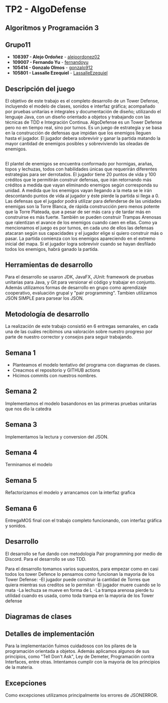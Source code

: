 # TP2 - AlgoDefense
## Algoritmos y Programación 3
## Grupo11
* **108397 - Alejo Ordoñez** - [alejoordonez02](https://github.com/alejoordonez02)
* **109007 - Fernando Yu** - [fernandoyu](https://github.com/FernandoYu)
* **105414 - Gonzalo Olmos** - [gonzalo912](https://github.com/gonzalo912)
* **105801 - Lassalle Ezequiel** - [LassalleEzequiel](https://github.com/EzequielLassalle)
## Descripción del juego
El objetivo de este trabajo es el completo desarrollo de un Tower Defense, incluyendo el modelo de clases, sonidos e interfaz gráfica; acompañado por pruebas unitarias e integrales y documentación de diseño; utilizando el lenguaje Java, con un diseño orientado a objetos y trabajando con las técnicas de TDD e Integración Continua.
AlgoDefense es un Tower Defense pero no en tiempo real, sino por turnos. Es un juego de estrategia y se basa en la construcción de defensas que impidan que los enemigos lleguen hasta el jugador. El jugador debera sobrevivir y ganar la partida matando la mayor cantidad de enemigos posibles y sobreviviendo las oleadas de enemigos.
##
El plantel de enemigos se encuentra conformado por hormigas, arañas, topos y lechuzas, todos con habilidades únicas que requerirán diferentes estrategias para ser derrotados.
El jugador tiene 20 puntos de vida y 100 créditos que le permitirán construir defensas, que irán retornando más créditos a medida que vayan eliminando enemigos según corresponda su unidad. A medida que los enemigos vayan llegando a la meta se le irán descontando puntos de vida al jugador y éste pierde la partida si llega a 0.
Las defensas que el jugador podrá utilizar para defenderse de las unidades enemigas son la Torre Blanca, de rápida construcción pero menos potente que la Torre Plateada, que a pesar de ser más cara y de tardar más en construirse es más fuerte. También se pueden construir Trampas Arenosas que ralentizan el avance de los enemigos cuando caen en ellas.
Como ya mencionamos el juego es por turnos, en cada uno de ellos las defensas atacaran según sus capacidades y el jugador elige si  quiero construir más o pasar.
La partida comienza con los enemigos apareciendo en el extremo inicial del mapa. Si el jugador logra sobrevivir cuando se hayan desfilado todos los enemigos, habrá ganado la partida.
## Herramientas de desarrollo
Para el desarrollo se usaron JDK, JavaFX, JUnit: framework de pruebas unitarias para Java, y Git para versionar el código y trabajar en conjunto.
Además utilizamos formas de desarrollo en grupo como aprendizaje cooperativo, evaluación grupal y "pair programming". Tambien utilizamos JSON SIMPLE para 
parsear los JSON.
## Metodología de desarrollo
La realización de este trabajo consistió en 6 entregas semanales, en cada una de las cuáles recibimos una valoración sobre nuestro progreso por parte de nuestro corrector y consejos para seguir trabajando.
## Semana 1
- Planteamos el modelo tentativo del programa con diagramas de clases.
- Creacmos el repositorio y GITHUB actions
- Hicimos commits con nuestros nombres.
## Semana 2
Implementamos el modelo basandonos en las primeras pruebas unitarias que nos dio la catedra
## Semana 3
Implementamos la lectura y conversion del JSON.
## Semana 4
Terminamos el modelo
## Semana 5
Refactorizamos el modelo y arrancamos con la interfaz grafica
## Semana 6
EntregaMOS final con el trabajo completo funcionando, con interfaz gráfica y sonidos.
## Desarrollo
El desarrollo se fue dando con metodologia Pair programming por medio de Discord. Para el desarrollo se
uso TDD.
        
Para el desarrollo tomamos varios supuestos, para empezar como en casi todos los tower Defence lo
pensamos como funcionan la mayoria de los Tower Defense:
-El jugador puede construir la cantidad de Torres que quiera mientras sus creditos se lo permitan
-El jugador muere cuando se lo mata
-La lechuza se mueve en forma de L
-La trampa arenosa pierde tu utilidad cuando es usada, como toda trampa en la mayoria de los Tower defense
## Diagramas de clases

<!-- Diagramas de secuencia -->
<!-- Diagrama de paquetes -->
## Detalles de implementación
Para la implementación fuimos cuidadosos con los pilares de la programación orientada a objetos. Además aplicamos algunos de sus principios, como "Tell Don't Ask", Ley de Demeter, Programación contra Interfaces, entre otras.
Intentamos cumplir con la mayoria de los principios de la materia. 
## Excepciones
Como excepciones utilizamos principalmente los errores de JSONERROR.
